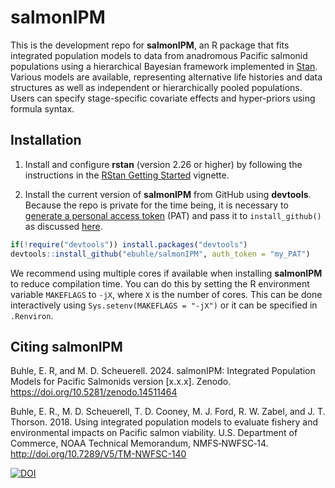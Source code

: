 # salmonIPM

This is the development repo for **salmonIPM**, an R package that fits integrated population models to data from anadromous Pacific salmonid populations using a hierarchical Bayesian framework implemented in [Stan](https://mc-stan.org/). Various models are available, representing alternative life histories and data structures as well as independent or hierarchically pooled populations. Users can specify stage-specific covariate effects and hyper-priors using formula syntax.

## Installation

1. Install and configure **rstan** (version 2.26 or higher) by following the instructions in the [RStan Getting Started](https://github.com/stan-dev/rstan/wiki/RStan-Getting-Started) vignette.

2. Install the current version of **salmonIPM** from GitHub using **devtools**. Because the repo is private for the time being, it is necessary to [generate a personal access token](https://github.com/settings/tokens) (PAT) and pass it to `install_github()` as discussed [here](https://stackoverflow.com/questions/21171142/how-to-install-r-package-from-private-repo-using-devtools-install-github).

```r
if(!require("devtools")) install.packages("devtools")
devtools::install_github("ebuhle/salmonIPM", auth_token = "my_PAT")
```

We recommend using multiple cores if available when installing **salmonIPM** to reduce compilation time. You can do this by setting the R environment variable `MAKEFLAGS` to `-jX`, where `X` is the number of cores. This can be done interactively using `Sys.setenv(MAKEFLAGS = "-jX")` or it can be specified in `.Renviron`.

## Citing **salmonIPM**

Buhle, E. R, and M. D. Scheuerell. 2024. salmonIPM: Integrated Population Models for Pacific Salmonids version [x.x.x]. Zenodo. https://doi.org/10.5281/zenodo.14511464

Buhle, E. R., M. D. Scheuerell, T. D. Cooney, M. J. Ford, R. W. Zabel, and J. T. Thorson. 2018. Using integrated population models to evaluate fishery and environmental impacts on Pacific salmon viability. U.S. Department of Commerce, NOAA Technical Memorandum, NMFS‐NWFSC‐14. http://doi.org/10.7289/V5/TM-NWFSC-140

[![DOI](https://zenodo.org/badge/84359284.svg)](https://doi.org/10.5281/zenodo.14511463)
